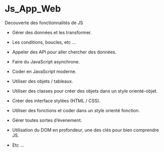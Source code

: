 # Js_App_Web

Decouverte des fonctionnalités de JS

- Gérer des données et les transformer.

- Les conditions, boucles, etc …

- Appeler des API pour aller chercher des données.

- Faire du JavaScript asynchrone.

- Coder en JavaScript moderne.

- Utiliser des objets / tableaux.

- Utiliser des classes pour créer des objets dans un style orienté-objet.

- Créer des interface stylées (HTML / CSS).

- Utiliser des fonctions et coder dans un style orienté fonction.

- Gérer toutes sortes d’évenement.

- Utilisation du DOM en profondeur, une des clés pour bien comprendre JS.

- Etc …

